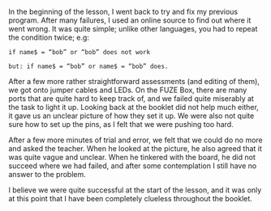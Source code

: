 In the beginning of the lesson, I went back to try and fix my previous program. After many failures, I used an online source to 
find out where it went wrong. It was quite simple; unlike other languages, you had to repeat the condition twice; e.g: 

```if name$ = “bob” or “bob” does not work``` 

```but: if name$ = “bob” or name$ = “bob” does.```

After a few more rather straightforward assessments (and editing of them), we got onto jumper cables and LEDs. On the FUZE Box, 
there are many ports that are quite hard to keep track of, and we failed quite miserably at the task to light it up. Looking back 
at the booklet did not help much either, it gave us an unclear picture of how they set it up. We were also not quite sure how to 
set up the pins, as I felt that we were pushing too hard.

After a few more minutes of trial and error, we felt that we could do no more and asked the teacher. When he looked at the picture,
he also agreed that it was quite vague and unclear. When he tinkered with the board, he did not succeed where we had failed, and 
after some contemplation I still have no answer to the problem.

I believe we were quite successful at the start of the lesson, and it was only at this point that I have been completely clueless 
throughout the booklet.
